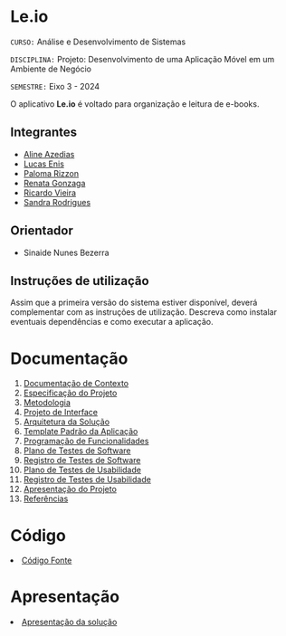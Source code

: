 # Le.io

`CURSO:` Análise e Desenvolvimento de Sistemas

`DISCIPLINA:` Projeto: Desenvolvimento de uma Aplicação Móvel em um Ambiente de Negócio

`SEMESTRE:` Eixo 3 - 2024

O aplicativo <strong>Le.io</strong> é voltado para organização e leitura de e-books.

## Integrantes
<ul>
  <li><a href="https://github.com/alineazedias">Aline Azedias</a></li>
  <li><a href="https://github.com/Lucagdev">Lucas Enis</a></li>
  <li><a href="https://github.com/palomarizzon">Paloma Rizzon</a></li>
  <li><a href="https://github.com/I-am-yoshi">Renata Gonzaga</a></li>
  <li><a href="https://github.com/user">Ricardo Vieira</a></li>
  <li><a href="https://github.com/user">Sandra Rodrigues</a></li>
</ul>

## Orientador

* Sinaide Nunes Bezerra

## Instruções de utilização

Assim que a primeira versão do sistema estiver disponível, deverá complementar com as instruções de utilização. Descreva como instalar eventuais dependências e como executar a aplicação.

# Documentação

<ol>
<li><a href="docs/01-Documentação de Contexto.md"> Documentação de Contexto</a></li>
<li><a href="docs/02-Especificação do Projeto.md"> Especificação do Projeto</a></li>
<li><a href="docs/03-Metodologia.md"> Metodologia</a></li>
<li><a href="docs/04-Projeto de Interface.md"> Projeto de Interface</a></li>
<li><a href="docs/05-Arquitetura da Solução.md"> Arquitetura da Solução</a></li>
<li><a href="docs/06-Template Padrão da Aplicação.md"> Template Padrão da Aplicação</a></li>
<li><a href="docs/07-Programação de Funcionalidades.md"> Programação de Funcionalidades</a></li>
<li><a href="docs/08-Plano de Testes de Software.md"> Plano de Testes de Software</a></li>
<li><a href="docs/09-Registro de Testes de Software.md"> Registro de Testes de Software</a></li>
<li><a href="docs/10-Plano de Testes de Usabilidade.md"> Plano de Testes de Usabilidade</a></li>
<li><a href="docs/11-Registro de Testes de Usabilidade.md"> Registro de Testes de Usabilidade</a></li>
<li><a href="docs/12-Apresentação do Projeto.md"> Apresentação do Projeto</a></li>
<li><a href="docs/13-Referências.md"> Referências</a></li>
</ol>

# Código

<li><a href="src/README.md"> Código Fonte</a></li>

# Apresentação

<li><a href="presentation/README.md"> Apresentação da solução</a></li>
